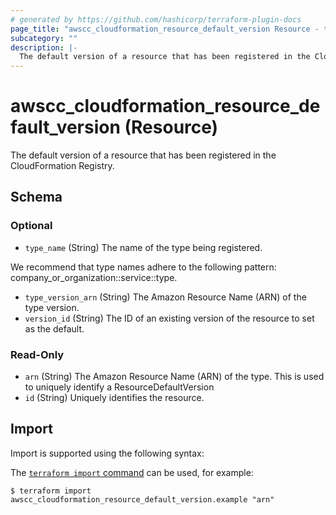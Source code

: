 ```yaml
---
# generated by https://github.com/hashicorp/terraform-plugin-docs
page_title: "awscc_cloudformation_resource_default_version Resource - terraform-provider-awscc"
subcategory: ""
description: |-
  The default version of a resource that has been registered in the CloudFormation Registry.
---
```


# awscc_cloudformation_resource_default_version (Resource)

The default version of a resource that has been registered in the CloudFormation Registry.



<!-- schema generated by tfplugindocs -->
## Schema

### Optional

- `type_name` (String) The name of the type being registered.

We recommend that type names adhere to the following pattern: company_or_organization::service::type.
- `type_version_arn` (String) The Amazon Resource Name (ARN) of the type version.
- `version_id` (String) The ID of an existing version of the resource to set as the default.

### Read-Only

- `arn` (String) The Amazon Resource Name (ARN) of the type. This is used to uniquely identify a ResourceDefaultVersion
- `id` (String) Uniquely identifies the resource.

## Import

Import is supported using the following syntax:

The [`terraform import` command](https://developer.hashicorp.com/terraform/cli/commands/import) can be used, for example:

```shell
$ terraform import awscc_cloudformation_resource_default_version.example "arn"
```
